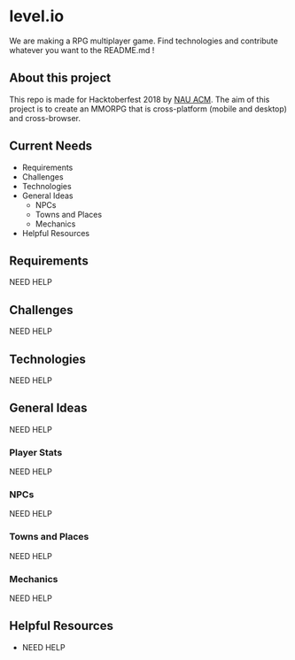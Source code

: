 # level.io
We are making a RPG multiplayer game. Find technologies and contribute whatever you want to the README.md !

## About this project
This repo is made for Hacktoberfest 2018 by [NAU ACM](http://nau.edu/acm). The aim of this project is to create an MMORPG that is cross-platform (mobile and desktop) and cross-browser.

## Current Needs
- Requirements
- Challenges
- Technologies
- General Ideas
  - NPCs
  - Towns and Places
  - Mechanics
- Helpful Resources

## Requirements
NEED HELP

## Challenges
NEED HELP

## Technologies
NEED HELP

## General Ideas
NEED HELP

### Player Stats
NEED HELP

### NPCs
NEED HELP

### Towns and Places
NEED HELP

### Mechanics
NEED HELP

## Helpful Resources
- NEED HELP
